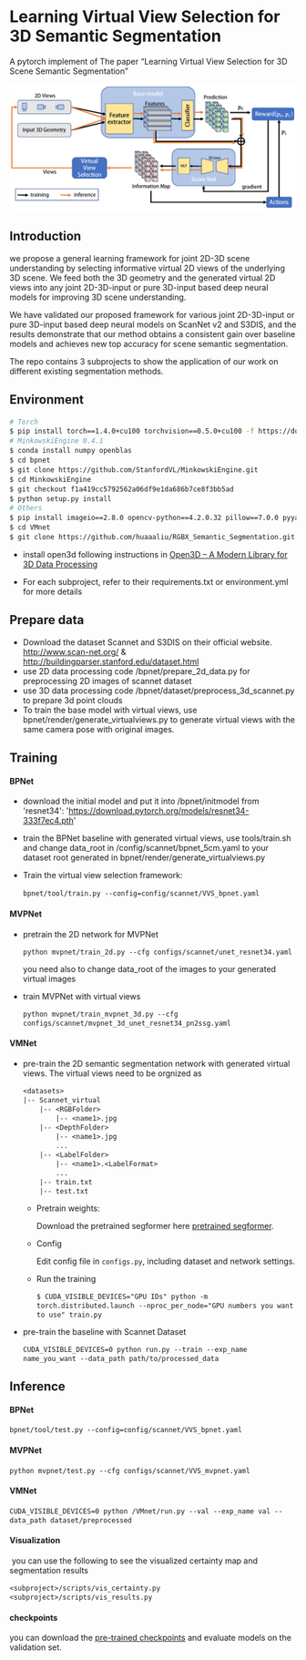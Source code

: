 # Learning Virtual View Selection for 3D Semantic Segmentation
A pytorch implement of The paper “Learning Virtual View Selection for 3D Scene Semantic Segmentation”

![Framework Fig](docs/pipeline.png)

## Introduction

we propose a general learning framework for joint 2D-3D scene understanding by selecting informative virtual 2D views of the underlying 3D scene. We feed both the 3D geometry and the generated virtual 2D views into any joint 2D-3D-input or pure 3D-input based deep neural models for improving 3D scene understanding. 

We have validated our proposed framework for various joint 2D-3D-input or pure 3D-input based deep neural models on ScanNet v2 and S3DIS, and the results demonstrate that our method obtains a consistent gain over baseline models and achieves new top accuracy for scene semantic segmentation.

The repo contains 3 subprojects to show the application of our work on different existing segmentation methods.

## Environment


```bash
# Torch
$ pip install torch==1.4.0+cu100 torchvision==0.5.0+cu100 -f https://download.pytorch.org/whl/torch_stable.html
# MinkowskiEngine 0.4.1
$ conda install numpy openblas
$ cd bpnet
$ git clone https://github.com/StanfordVL/MinkowskiEngine.git
$ cd MinkowskiEngine
$ git checkout f1a419cc5792562a06df9e1da686b7ce8f3bb5ad
$ python setup.py install
# Others
$ pip install imageio==2.8.0 opencv-python==4.2.0.32 pillow==7.0.0 pyyaml==5.3 scipy==1.4.1 sharedarray==3.2.0 tensorboardx==2.0 tqdm==4.42.1
$ cd VMnet
$ git clone https://github.com/huaaaliu/RGBX_Semantic_Segmentation.git
```

- install open3d following instructions in [Open3D – A Modern Library for 3D Data Processing](https://www.open3d.org/)

- For each subproject, refer to their requirements.txt or environment.yml for more details



## Prepare data

- Download the dataset Scannet and S3DIS on their official website. http://www.scan-net.org/ & http://buildingparser.stanford.edu/dataset.html
- use 2D data processing code /bpnet/prepare_2d_data.py for preprocessing 2D images of scannet dataset
- use 3D data processing code /bpnet/dataset/preprocess_3d_scannet.py to prepare 3d point clouds
- To train the base model with virtual views,  use bpnet/render/generate_virtualviews.py to generate virtual views with the same camera pose with original images.

## Training

#### BPNet

- download the initial model and put it into /bpnet/initmodel from 'resnet34': 'https://download.pytorch.org/models/resnet34-333f7ec4.pth'

- train the BPNet baseline with generated virtual views, use tools/train.sh and change data_root in /config/scannet/bpnet_5cm.yaml to your dataset root generated in bpnet/render/generate_virtualviews.py

- Train the virtual view selection framework:

  ​	`bpnet/tool/train.py --config=config/scannet/VVS_bpnet.yaml`

#### MVPNet

- pretrain the 2D network for MVPNet

  ```
  python mvpnet/train_2d.py --cfg configs/scannet/unet_resnet34.yaml
  ```

  you need also to change data_root of the images to your generated virtual images

- train MVPNet with virtual views

  ```
  python mvpnet/train_mvpnet_3d.py --cfg configs/scannet/mvpnet_3d_unet_resnet34_pn2ssg.yaml
  ```

#### VMNet

- pre-train the 2D semantic segmentation network with generated virtual views. The virtual views need to be orgnized as

  ```
  <datasets>
  |-- Scannet_virtual
      |-- <RGBFolder>
          |-- <name1>.jpg
      |-- <DepthFolder>
          |-- <name1>.jpg
          ...
      |-- <LabelFolder>
          |-- <name1>.<LabelFormat>
          ...
      |-- train.txt
      |-- test.txt
  ```

  

  - Pretrain weights:

    Download the pretrained segformer here [pretrained segformer](https://drive.google.com/drive/folders/10XgSW8f7ghRs9fJ0dE-EV8G2E_guVsT5?usp=sharing).

  - Config

    Edit config file in `configs.py`, including dataset and network settings.

  - Run the training

    ```
    $ CUDA_VISIBLE_DEVICES="GPU IDs" python -m torch.distributed.launch --nproc_per_node="GPU numbers you want to use" train.py
    ```

- pre-train the baseline with Scannet Dataset

  ```
  CUDA_VISIBLE_DEVICES=0 python run.py --train --exp_name name_you_want --data_path path/to/processed_data
  ```

  

## Inference

#### BPNet

```
bpnet/tool/test.py --config=config/scannet/VVS_bpnet.yaml
```

#### MVPNet

```
python mvpnet/test.py --cfg configs/scannet/VVS_mvpnet.yaml
```

#### VMNet

```
CUDA_VISIBLE_DEVICES=0 python /VMnet/run.py --val --exp_name val --data_path dataset/preprocessed
```

#### Visualization

​	you can use the following to see the visualized certainty map and segmentation results

```
<subproject>/scripts/vis_certainty.py
<subproject>/scripts/vis_results.py
```

#### checkpoints

you can download the [pre-trained checkpoints](https://cloud.tsinghua.edu.cn/d/bf0f7a4a6c1c456d9262/) and evaluate models on the validation set.

